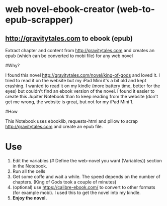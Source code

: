 # web novel-ebook-creator (web-to-epub-scrapper)
## http://gravitytales.com to ebook (epub)
Extract chapter and content from http://gravitytales.com and creates an epub (which can be converted to mobi file) for any web novel

#Why?

I found this novel http://gravitytales.com/novel/king-of-gods and loved it. I tried to read it on the website but my iPad Mini it's a bit old and kept crashing. I wanted to read it on my kindle (more battery time, better for the eyes) but couldn't find an ebook version of the novel. I found it easier to create this Jupiter Notebook than to keep reading from the website (don't get me wrong, the website is great, but not for my iPad Mini 1.

#How

This Notebook uses ebooklib, requests-html and pillow to scrap http://gravitytales.com and create an epub file.

# Use

1. Edit the variables (# Define the web-novel you want (Variables)) section in the Notebook.
2. Run all the cells
3. Get some coffe and wait a while. The speed depends on the number of chapters. (King of Gods took a couple of minutes)
4. (optional) use https://calibre-ebook.com/ to convert to other formats (for example mobi). I used this to get the novel into my kindle.
5. **Enjoy the novel.**

